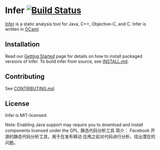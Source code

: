 # Infer [![Build Status](https://travis-ci.org/facebook/infer.svg?branch=master)](https://travis-ci.org/facebook/infer)

[Infer](http://fbinfer.com/) is a static analysis tool for Java,
C++, Objective-C, and C. Infer is written in [OCaml](https://ocaml.org/).


## Installation

Read our [Getting
Started](http://fbinfer.com/docs/getting-started.html) page for
details on how to install packaged versions of Infer. To build Infer
from source, see [INSTALL.md](./INSTALL.md).

## Contributing

See [CONTRIBUTING.md](./CONTRIBUTING.md).

## License

Infer is MIT-licensed.

Note: Enabling Java support may require you to download and install 
components licensed under the GPL.
静态代码分析工具
简介：
Facebook 开源的静态代码分析工具，用于在发布移动 
应用之前对代码进行分析，找出潜在的问题。
